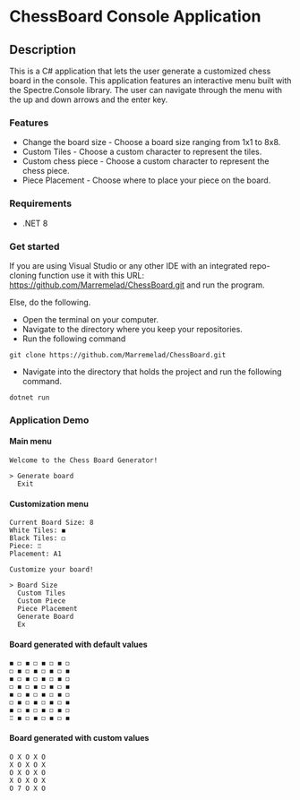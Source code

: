 # ChessBoard Console Application

## Description
This is a C# application that lets the user generate a customized chess board in the console.
This application features an interactive menu built with the Spectre.Console library.
The user can navigate through the menu with the up and down arrows and the enter key.

### Features
* Change the board size - Choose a board size ranging from 1x1 to 8x8.
* Custom Tiles - Choose a custom character to represent the tiles.
* Custom chess piece - Choose a custom character to represent the chess piece.
* Piece Placement - Choose where to place your piece on the board.

### Requirements 
* .NET 8

### Get started
If you are using Visual Studio or any other IDE with an integrated repo-cloning function use it with this URL: https://github.com/Marremelad/ChessBoard.git and run the program.

Else, do the following.
* Open the terminal on your computer.
* Navigate to the directory where you keep your repositories.
* Run the following command
```console
git clone https://github.com/Marremelad/ChessBoard.git        
```
* Navigate into the directory that holds the project and run the following command.
```console
dotnet run
```

### Application Demo

#### Main menu
```console
Welcome to the Chess Board Generator!
                                     
> Generate board                     
  Exit                               
```
#### Customization menu
```console
Current Board Size: 8
White Tiles: ◼
Black Tiles: ◻
Piece: ♖
Placement: A1
                     
Customize your board!
                     
> Board Size         
  Custom Tiles       
  Custom Piece       
  Piece Placement    
  Generate Board     
  Ex
```
#### Board generated with default values
```console
◼ ◻ ◼ ◻ ◼ ◻ ◼ ◻
◻ ◼ ◻ ◼ ◻ ◼ ◻ ◼
◼ ◻ ◼ ◻ ◼ ◻ ◼ ◻
◻ ◼ ◻ ◼ ◻ ◼ ◻ ◼
◼ ◻ ◼ ◻ ◼ ◻ ◼ ◻
◻ ◼ ◻ ◼ ◻ ◼ ◻ ◼
◼ ◻ ◼ ◻ ◼ ◻ ◼ ◻
♖ ◼ ◻ ◼ ◻ ◼ ◻ ◼
```
#### Board generated with custom values
```console
O X O X O
X O X O X
O X O X O
X O X O X
O 7 O X O
```







